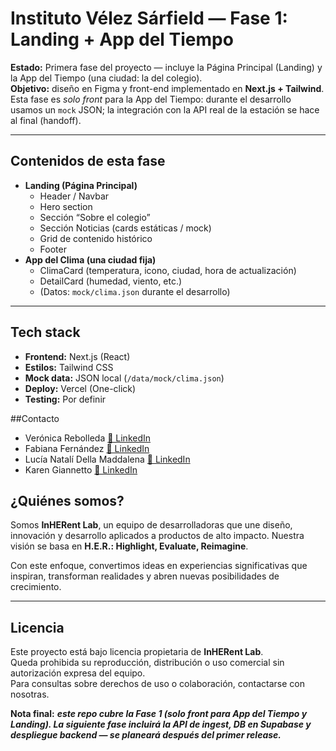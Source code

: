 # Instituto Vélez Sárfield — Fase 1: Landing + App del Tiempo

**Estado:** Primera fase del proyecto — incluye la Página Principal (Landing) y la App del Tiempo (una ciudad: la del colegio).  
**Objetivo:** diseño en Figma y front-end implementado en **Next.js + Tailwind**. Esta fase es _solo front_ para la App del Tiempo: durante el desarrollo usamos un `mock` JSON; la integración con la API real de la estación se hace al final (handoff).

---

## Contenidos de esta fase

- **Landing (Página Principal)**
  - Header / Navbar
  - Hero section
  - Sección “Sobre el colegio”
  - Sección Noticias (cards estáticas / mock)
  - Grid de contenido histórico
  - Footer
- **App del Clima (una ciudad fija)**
  - ClimaCard (temperatura, icono, ciudad, hora de actualización)
  - DetailCard (humedad, viento, etc.)
  - (Datos: `mock/clima.json` durante el desarrollo)

---

## Tech stack

- **Frontend:** Next.js (React)
- **Estilos:** Tailwind CSS
- **Mock data:** JSON local (`/data/mock/clima.json`)
- **Deploy:** Vercel (One-click)
- **Testing:** Por definir

##Contacto

- Verónica Rebolleda [🔗 LinkedIn](https://www.linkedin.com/in/m-veronica-rebolleda/)
- Fabiana Fernández [🔗 LinkedIn](https://www.linkedin.com/in/fabiana-fernandez/)
- Lucía Natalí Della Maddalena [🔗 LinkedIn](https://www.linkedin.com/in/luciadmaddalena/)
- Karen Giannetto [🔗 LinkedIn](https://www.linkedin.com/in/karen-giannetto/)

## ¿Quiénes somos?

Somos **InHERent Lab**, un equipo de desarrolladoras que une diseño, innovación y desarrollo aplicados a productos de alto impacto.
Nuestra visión se basa en **H.E.R.: Highlight, Evaluate, Reimagine**.

Con este enfoque, convertimos ideas en experiencias significativas que inspiran, transforman realidades y abren nuevas posibilidades de crecimiento.

---

## Licencia

Este proyecto está bajo licencia propietaria de **InHERent Lab**.  
Queda prohibida su reproducción, distribución o uso comercial sin autorización expresa del equipo.  
Para consultas sobre derechos de uso o colaboración, contactarse con nosotras.

**Nota final:** **_este repo cubre la Fase 1 (solo front para App del Tiempo y Landing). La siguiente fase incluirá la API de ingest, DB en Supabase y despliegue backend — se planeará después del primer release._**
